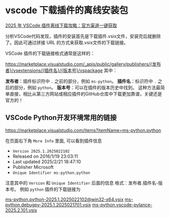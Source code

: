 # vscode 下载插件的离线安装包

[2025 年 VSCode 插件离线下载攻略：官方渠道一键获取](https://zhuanlan.zhihu.com/p/26003070992)

分析VSCode代码发现，插件的安装首先是下载插件.vsix文件，安装完后就删除了。因此可通过拼接 URL 的方式来获取.vsix文件的下载链接。

VSCode 插件的下载链接格式通常是这样的：

https://marketplace.visualstudio.com/_apis/public/gallery/publishers/{发布者}/vsextensions/{插件名}/{版本号}/vspackage
其中：

**发布者**：插件标识符中 `.` 之前的部分，例如 `ms-python`。
**插件名**：标识符中 `.` 之后的部分，例如 `python`。
**版本号**：可以在插件的版本历史中找到。
这种方法最简单直接，相比从第三方网站或相应插件的GitHub仓库中下载更加靠谱，关键还是官方的！

## VSCode Python开发环境常用的链接

https://marketplace.visualstudio.com/items?itemName=ms-python.python

在页面右下角 `More Info` 里面, 可以看到插件信息

+ `Version 2025.1.2025022102`
+ Released on 2016/1/19 23:03:11
+ Last updated 2025/2/21 18:47:10
+ Publisher Microsoft
+ `Unique Identifier ms-python.python`

注意其中的 `Version` 和 `Unique Identifier` 后面的信息
格式：发布者.插件名-版本号。
例如 `python` 插件的下载链接为

[ms-python.python-2025.1.2025022102@win32-x64.vsix](https://marketplace.visualstudio.com/_apis/public/gallery/publishers/ms-python/vsextensions/python/2025.1.2025022102/vspackage)
[ms-python.debugpy-2025.1.2025021701.vsix](https://marketplace.visualstudio.com/_apis/public/gallery/publishers/ms-python/vsextensions/debugpy/2025.1.2025021701/vspackage)
[ms-python.vscode-pylance-2025.2.101.vsix](https://marketplace.visualstudio.com/_apis/public/gallery/publishers/ms-python/vsextensions/vscode-pylance/2025.2.101/vspackage)
